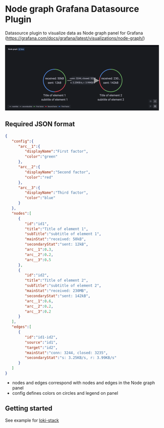 # Node graph Grafana Datasource Plugin

Datasource plugin to visualize data as Node graph panel for Grafana (https://grafana.com/docs/grafana/latest/visualizations/node-graph/)

![img.png](src/img/panel.png)

## Required JSON format

```json
{
   "config":{
      "arc__1":{
         "displayName":"First factor",
         "color":"green"
      },
      "arc__2":{
         "displayName":"Second factor",
         "color":"red"
      },
      "arc__3":{
         "displayName":"Third factor",
         "color":"blue"
      }
   },
   "nodes":[
      {
         "id":"id1",
         "title":"Title of element 1",
         "subTitle":"subtitle of element 1",
         "mainStat":"received: 50kB",
         "secondaryStat":"sent: 12kB",
         "arc__1":0.3,
         "arc__2":0.2,
         "arc__3":0.5
      },
      {
         "id":"id2",
         "title":"Title of element 2",
         "subTitle":"subtitle of element 2",
         "mainStat":"received: 230MB",
         "secondaryStat":"sent: 142kB",
         "arc__1":0.6,
         "arc__2":0.2,
         "arc__3":0.2
      }
   ],
   "edges":[
      {
         "id":"id1-id2",
         "source":"id1",
         "target":"id2",
         "mainStat":"conn: 3244, closed: 3235",
         "secondaryStat":"s: 3.25KB/s, r: 3.99KB/s"
      }
   ]
}
```
- nodes and edges correspond with nodes and edges in the Node graph panel
- config defines colors on circles and legend on panel

## Getting started

See example for [loki-stack](https://github.com/k8spacket/node-graph-plugin/blob/master/examples/loki-stack/README.md)
